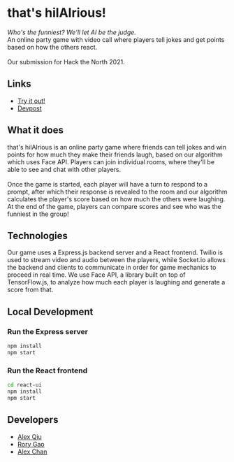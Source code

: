 # that's hilAIrious!
*Who's the funniest? We'll let AI be the judge.*
<br>
An online party game with video call where players tell jokes and get points based on how the others react.
<br><br>
Our submission for Hack the North 2021.

## Links
- [Try it out!](https://thats-hilairious.herokuapp.com/)
- [Devpost](https://devpost.com/software/that-s-hilairious)

## What it does
that's hilAIrious is an online party game where friends can tell jokes and win points for how much they make their friends laugh, based on our algorithm which uses Face API. Players can join individual rooms, where they'll be able to see and chat with other players. 
<br><br>
Once the game is started, each player will have a turn to respond to a prompt, after which their response is revealed to the room and our algorithm calculates the player's score based on how much the others were laughing. At the end of the game, players can compare scores and see who was the funniest in the group!

## Technologies
Our game uses a Express.js backend server and a React frontend. Twilio is used to stream video and audio between the players, while Socket.io allows the backend and clients to communicate in order for game mechanics to proceed in real time. We use Face API, a library built on top of TensorFlow.js, to analyze how much each player is laughing and generate a score from that.

## Local Development
### Run the Express server
```bash
npm install
npm start
```
### Run the React frontend
```bash
cd react-ui
npm install
npm start
```

## Developers
- [Alex Qiu](https://github.com/Qxr2427)
- [Rory Gao](https://github.com/biosharp18)
- [Alex Chan](https://github.com/alex4787)

